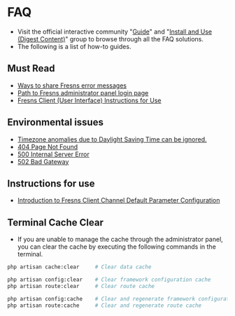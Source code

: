 # FAQ

- Visit the official interactive community "[Guide](https://discuss.fresns.org/group/guide)" and "[Install and Use (Digest Content)](https://discuss.fresns.org/group/use?allDigest=1)" group to browse through all the FAQ solutions.
- The following is a list of how-to guides.

## Must Read

- [Ways to share Fresns error messages](https://discuss.fresns.org/post/4IJjps9p)
- [Path to Fresns administrator panel login page](https://discuss.fresns.org/post/Y7fyxKMs)
- [Fresns Client (User Interface) Instructions for Use](https://discuss.fresns.org/post/V2VphDSx)

## Environmental issues

- [Timezone anomalies due to Daylight Saving Time can be ignored.](https://discuss.fresns.org/post/h8ZIjVAZ)
- [404 Page Not Found](https://discuss.fresns.org/post/X3JF7qRf)
- [500 Internal Server Error](https://discuss.fresns.org/post/Cp8JUfzQ)
- [502 Bad Gateway](https://discuss.fresns.org/post/sh2EQ8I0)

## Instructions for use

- [Introduction to Fresns Client Channel Default Parameter Configuration](https://discuss.fresns.org/post/NTBRTFwa)

## Terminal Cache Clear

- If you are unable to manage the cache through the administrator panel, you can clear the cache by executing the following commands in the terminal.

```sh
php artisan cache:clear     # Clear data cache

php artisan config:clear    # Clear framework configuration cache
php artisan route:clear     # Clear route cache

php artisan config:cache    # Clear and regenerate framework configuration cache
php artisan route:cache     # Clear and regenerate route cache
```
